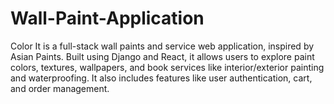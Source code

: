 # Wall-Paint-Application
Color It is a full-stack wall paints and service web application, inspired by Asian Paints. Built using Django and React, it allows users to explore paint colors, textures, wallpapers, and book services like interior/exterior painting and waterproofing. It also includes features like user authentication, cart, and order management.
